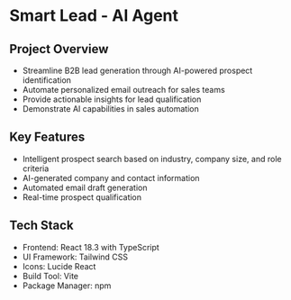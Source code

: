 # Smart Lead - AI Agent

## Project Overview
- Streamline B2B lead generation through AI-powered prospect identification
- Automate personalized email outreach for sales teams
- Provide actionable insights for lead qualification
- Demonstrate AI capabilities in sales automation

## Key Features
- Intelligent prospect search based on industry, company size, and role criteria
- AI-generated company and contact information
- Automated email draft generation
- Real-time prospect qualification

## Tech Stack
- Frontend: React 18.3 with TypeScript
- UI Framework: Tailwind CSS
- Icons: Lucide React
- Build Tool: Vite
- Package Manager: npm

